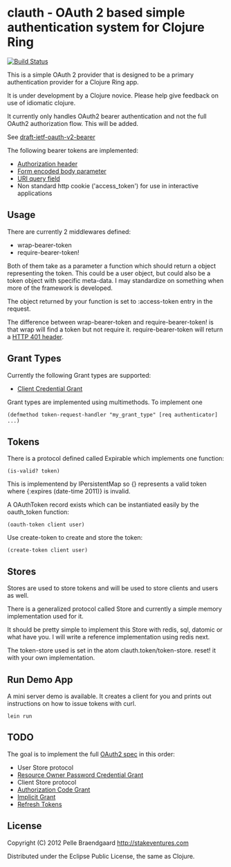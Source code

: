 # clauth - OAuth 2 based simple authentication system for Clojure Ring

[![Build Status](https://secure.travis-ci.org/pelle/clauth.png)](http://travis-ci.org/pelle/clauth)

This is a simple OAuth 2 provider that is designed to be a primary authentication provider for a Clojure Ring app.

It is under development by a Clojure novice. Please help give feedback on use of idiomatic clojure.

It currently only handles OAuth2 bearer authentication and not the full OAuth2 authorization flow. This will be added.

See [draft-ietf-oauth-v2-bearer](http://tools.ietf.org/html/draft-ietf-oauth-v2-bearer-08)

The following bearer tokens are implemented:

* [Authorization header](http://tools.ietf.org/html/draft-ietf-oauth-v2-bearer-08#section-2.1)
* [Form encoded body parameter](http://tools.ietf.org/html/draft-ietf-oauth-v2-bearer-08#section-2.2)
* [URI query field](http://tools.ietf.org/html/draft-ietf-oauth-v2-bearer-08#section-2.3)
* Non standard http cookie ('access_token') for use in interactive applications

## Usage

There are currently 2 middlewares defined:

* wrap-bearer-token
* require-bearer-token!

Both of them take as a parameter a function which should return a object representing the token. This could be a user object, but could also be a token object with specific meta-data. I may standardize on something when more of the framework is developed.

The object returned by your function is set to :access-token entry in the request.

The difference between wrap-bearer-token and require-bearer-token! is that wrap will find a token but not require it. require-bearer-token will return a [HTTP 401 header](http://tools.ietf.org/html/draft-ietf-oauth-v2-bearer-08#section-2.4).

## Grant Types

Currently the following Grant types are supported:

* [Client Credential Grant](http://tools.ietf.org/html/draft-ietf-oauth-v2-25#section-4.4)

Grant types are implemented using multimethods. To implement one 

    (defmethod token-request-handler "my_grant_type" [req authenticator] ...)

## Tokens

There is a protocol defined called Expirable which implements one function:

    (is-valid? token)

This is implementend by IPersistentMap so {} represents a valid token where {:expires (date-time 2011)} is invalid.

A OAuthToken record exists which can be instantiated easily by the oauth_token function:

    (oauth-token client user)

Use create-token to create and store the token:

    (create-token client user)

## Stores

Stores are used to store tokens and will be used to store clients and users as well.

There is a generalized protocol called Store and currently a simple memory implementation used for it.

It should be pretty simple to implement this Store with redis, sql, datomic or what have you. I will write a reference implementation using redis next.

The token-store used is set in the atom clauth.token/token-store. reset! it with your own implementation.

## Run Demo App

A mini server demo is available. It creates a client for you and prints out instructions on how to issue tokens with curl.

    lein run

## TODO

The goal is to implement the full [OAuth2 spec](http://tools.ietf.org/html/draft-ietf-oauth-v2-25) in this order:

* User Store protocol
* [Resource Owner Password Credential Grant](http://tools.ietf.org/html/draft-ietf-oauth-v2-25#section-4.3)
* Client Store protocol
* [Authorization Code Grant](http://tools.ietf.org/html/draft-ietf-oauth-v2-25#section-4.1)
* [Implicit Grant](http://tools.ietf.org/html/draft-ietf-oauth-v2-25#section-4.2)
* [Refresh Tokens](http://tools.ietf.org/html/draft-ietf-oauth-v2-25#section-1.5)

## License

Copyright (C) 2012 Pelle Braendgaard http://stakeventures.com

Distributed under the Eclipse Public License, the same as Clojure.
